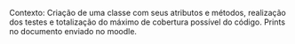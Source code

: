 Contexto: Criação de uma classe com seus atributos e métodos, realização dos testes e totalização do máximo de cobertura possível do código. 
Prints no documento enviado no moodle.
